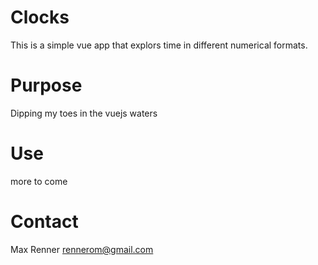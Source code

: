 # Clocks
This is a simple vue app that explors time in different numerical formats.

# Purpose
Dipping my toes in the vuejs waters

# Use
more to come

# Contact
Max Renner rennerom@gmail.com